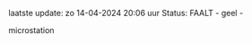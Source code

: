 laatste update: 
zo 14-04-2024 20:06   uur 
Status: FAALT - geel - 
<div class="service Y">microstation</div>